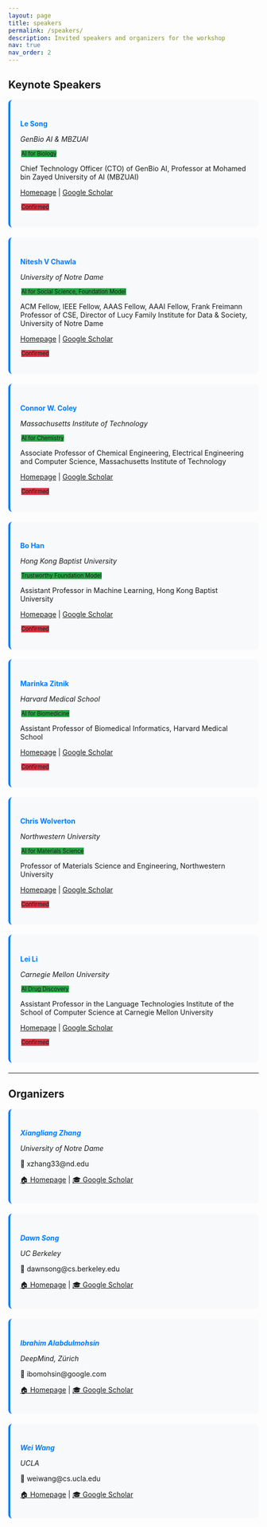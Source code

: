 ```yaml
---
layout: page
title: speakers
permalink: /speakers/
description: Invited speakers and organizers for the workshop
nav: true
nav_order: 2
---
```


## Keynote Speakers

<div class="row">
    <div class="col-sm mt-3 mt-md-0">
        <div class="speaker-card">
            <h4><strong>Le Song</strong></h4>
            <p><em>GenBio AI & MBZUAI</em></p>
            <p><span class="badge badge-success">AI for Biology</span></p>
            <p>Chief Technology Officer (CTO) of GenBio AI, Professor at Mohamed bin Zayed University of AI (MBZUAI)</p>
            <p><a href="https://dasongle.github.io/" target="_blank">Homepage</a> | <a href="https://scholar.google.com/citations?user=Xl4E0CsAAAAJ&hl=en" target="_blank">Google Scholar</a></p>
            <p><span class="badge badge-danger">Confirmed</span></p>
        </div>
    </div>
</div>

<div class="row">
    <div class="col-sm mt-3 mt-md-0">
        <div class="speaker-card">
            <h4><strong>Nitesh V Chawla</strong></h4>
            <p><em>University of Notre Dame</em></p>
            <p><span class="badge badge-success">AI for Social Science, Foundation Model</span></p>
            <p>ACM Fellow, IEEE Fellow, AAAS Fellow, AAAI Fellow, Frank Freimann Professor of CSE, Director of Lucy Family Institute for Data & Society, University of Notre Dame</p>
            <p><a href="https://niteshchawla.nd.edu/" target="_blank">Homepage</a> | <a href="https://scholar.google.com/citations?user=hDLBEhkAAAAJ&hl=en" target="_blank">Google Scholar</a></p>
            <p><span class="badge badge-danger">Confirmed</span></p>
        </div>
    </div>
</div>

<div class="row">
    <div class="col-sm mt-3 mt-md-0">
        <div class="speaker-card">
            <h4><strong>Connor W. Coley</strong></h4>
            <p><em>Massachusetts Institute of Technology</em></p>
            <p><span class="badge badge-success">AI for Chemistry</span></p>
            <p>Associate Professor of Chemical Engineering, Electrical Engineering and Computer Science, Massachusetts Institute of Technology</p>
            <p><a href="https://cheme.mit.edu/profile/connor-w-coley/" target="_blank">Homepage</a> | <a href="https://scholar.google.com/citations?user=l015S80AAAAJ&hl=en" target="_blank">Google Scholar</a></p>
            <p><span class="badge badge-danger">Confirmed</span></p>
        </div>
    </div>
</div>

<div class="row">
    <div class="col-sm mt-3 mt-md-0">
        <div class="speaker-card">
            <h4><strong>Bo Han</strong></h4>
            <p><em>Hong Kong Baptist University</em></p>
            <p><span class="badge badge-success">Trustworthy Foundation Model</span></p>
            <p>Assistant Professor in Machine Learning, Hong Kong Baptist University</p>
            <p><a href="https://bhanml.github.io/" target="_blank">Homepage</a> | <a href="https://scholar.google.com/citations?hl=en&user=nTNjqHwAAAAJ" target="_blank">Google Scholar</a></p>
            <p><span class="badge badge-danger">Confirmed</span></p>
        </div>
    </div>
</div>

<div class="row">
    <div class="col-sm mt-3 mt-md-0">
        <div class="speaker-card">
            <h4><strong>Marinka Zitnik</strong></h4>
            <p><em>Harvard Medical School</em></p>
            <p><span class="badge badge-success">AI for Biomedicine</span></p>
            <p>Assistant Professor of Biomedical Informatics, Harvard Medical School</p>
            <p><a href="https://dbmi.hms.harvard.edu/people/marinka-zitnik" target="_blank">Homepage</a> | <a href="https://scholar.google.com/citations?user=YtUDgPIAAAAJ&hl=en" target="_blank">Google Scholar</a></p>
            <p><span class="badge badge-danger">Confirmed</span></p>
        </div>
    </div>
</div>

<div class="row">
    <div class="col-sm mt-3 mt-md-0">
        <div class="speaker-card">
            <h4><strong>Chris Wolverton</strong></h4>
            <p><em>Northwestern University</em></p>
            <p><span class="badge badge-success">AI for Materials Science</span></p>
            <p>Professor of Materials Science and Engineering, Northwestern University</p>
            <p><a href="https://www.mccormick.northwestern.edu/research-faculty/directory/profiles/wolverton-chris.html" target="_blank">Homepage</a> | <a href="https://scholar.google.com/citations?user=DJxLkJMAAAAJ&hl=en" target="_blank">Google Scholar</a></p>
            <p><span class="badge badge-danger">Confirmed</span></p>
        </div>
    </div>
</div>

<div class="row">
    <div class="col-sm mt-3 mt-md-0">
        <div class="speaker-card">
            <h4><strong>Lei Li</strong></h4>
            <p><em>Carnegie Mellon University</em></p>
            <p><span class="badge badge-success">AI Drug Discovery</span></p>
            <p>Assistant Professor in the Language Technologies Institute of the School of Computer Science at Carnegie Mellon University</p>
            <p><a href="https://www.cs.cmu.edu/~leili/" target="_blank">Homepage</a> | <a href="https://scholar.google.com/citations?user=BYXqAlwAAAAJ&hl=en" target="_blank">Google Scholar</a></p>
            <p><span class="badge badge-danger">Confirmed</span></p>
        </div>
    </div>
</div>

---

## Organizers

<div class="row">
    <div class="col-sm-6 mt-3 mt-md-0">
        <div class="organizer-card">
            <h5><strong>Xiangliang Zhang</strong></h5>
            <p><em>University of Notre Dame</em></p>
            <p>📧 xzhang33@nd.edu</p>
            <p><a href="https://engineering.nd.edu/faculty/xiangliang-zhang/" target="_blank">🏠 Homepage</a> | <a href="https://scholar.google.com/citations?user=BhRJe4wAAAAJ&hl=en" target="_blank">🎓 Google Scholar</a></p>
        </div>
    </div>
    <div class="col-sm-6 mt-3 mt-md-0">
        <div class="organizer-card">
            <h5><strong>Dawn Song</strong></h5>
            <p><em>UC Berkeley</em></p>
            <p>📧 dawnsong@cs.berkeley.edu</p>
            <p><a href="https://dawnsong.io/" target="_blank">🏠 Homepage</a> | <a href="https://scholar.google.com/citations?user=84WzBlYAAAAJ&hl=en" target="_blank">🎓 Google Scholar</a></p>
        </div>
    </div>
</div>

<div class="row">
    <div class="col-sm-6 mt-3 mt-md-0">
        <div class="organizer-card">
            <h5><strong>Ibrahim Alabdulmohsin</strong></h5>
            <p><em>DeepMind, Zürich</em></p>
            <p>📧 ibomohsin@google.com</p>
            <p><a href="https://ibomohsin.github.io/" target="_blank">🏠 Homepage</a> | <a href="https://scholar.google.com/citations?user=8WNMsPYAAAAJ&hl=en" target="_blank">🎓 Google Scholar</a></p>
        </div>
    </div>
    <div class="col-sm-6 mt-3 mt-md-0">
        <div class="organizer-card">
            <h5><strong>Wei Wang</strong></h5>
            <p><em>UCLA</em></p>
            <p>📧 weiwang@cs.ucla.edu</p>
            <p><a href="https://web.cs.ucla.edu/~weiwang/" target="_blank">🏠 Homepage</a> | <a href="https://scholar.google.com/citations?user=UedS9LQAAAAJ&hl=en" target="_blank">🎓 Google Scholar</a></p>
        </div>
    </div>
</div>

<style>
.speaker-card, .organizer-card {
    background: #f8f9fa;
    padding: 20px;
    border-radius: 8px;
    margin-bottom: 20px;
    border-left: 4px solid #007bff;
}

.speaker-card h4, .organizer-card h5 {
    color: #007bff;
    margin-bottom: 10px;
}

.badge {
    font-size: 0.8em;
    margin: 2px;
}

.badge-success {
    background-color: #28a745;
}

.badge-danger {
    background-color: #dc3545;
}
</style> 